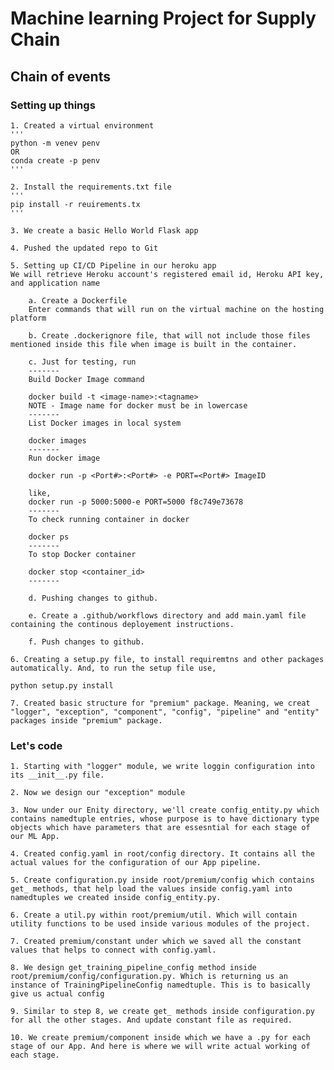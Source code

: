 # Machine learning Project for Supply Chain

## Chain of events


### Setting up things
    1. Created a virtual environment
    '''
    python -m venev penv
    OR
    conda create -p penv
    '''

    2. Install the requirements.txt file
    '''
    pip install -r reuirements.tx
    '''

    3. We create a basic Hello World Flask app

    4. Pushed the updated repo to Git

    5. Setting up CI/CD Pipeline in our heroku app
    We will retrieve Heroku account's registered email id, Heroku API key, and application name

        a. Create a Dockerfile
        Enter commands that will run on the virtual machine on the hosting platform

        b. Create .dockerignore file, that will not include those files mentioned inside this file when image is built in the container.

        c. Just for testing, run 
        -------
        Build Docker Image command

        docker build -t <image-name>:<tagname>
        NOTE - Image name for docker must be in lowercase
        -------
        List Docker images in local system

        docker images
        -------
        Run docker image

        docker run -p <Port#>:<Port#> -e PORT=<Port#> ImageID

        like,
        docker run -p 5000:5000-e PORT=5000 f8c749e73678
        -------
        To check running container in docker

        docker ps
        -------
        To stop Docker container

        docker stop <container_id>
        -------
    
        d. Pushing changes to github.

        e. Create a .github/workflows directory and add main.yaml file containing the continous deployement instructions.

        f. Push changes to github.

    6. Creating a setup.py file, to install requiremtns and other packages automatically. And, to run the setup file use,

    python setup.py install

    7. Created basic structure for "premium" package. Meaning, we creat "logger", "exception", "component", "config", "pipeline" and "entity" packages inside "premium" package.

###  Let's code

    1. Starting with "logger" module, we write loggin configuration into its __init__.py file.

    2. Now we design our "exception" module

    3. Now under our Enity directory, we'll create config_entity.py which contains namedtuple entries, whose purpose is to have dictionary type objects which have parameters that are essesntial for each stage of our ML App.

    4. Created config.yaml in root/config directory. It contains all the actual values for the configuration of our App pipeline.

    5. Create configuration.py inside root/premium/config which contains get_ methods, that help load the values inside config.yaml into namedtuples we created inside config_entity.py.

    6. Create a util.py within root/premium/util. Which will contain utility functions to be used inside various modules of the project.

    7. Created premium/constant under which we saved all the constant values that helps to connect with config.yaml.

    8. We design get_training_pipeline_config method inside root/premium/config/configuration.py. Which is returning us an instance of TrainingPipelineConfig namedtuple. This is to basically give us actual config 

    9. Similar to step 8, we create get_ methods inside configuration.py for all the other stages. And update constant file as required.
    
    10. We create premium/component inside which we have a .py for each stage of our App. And here is where we will write actual working of each stage.

